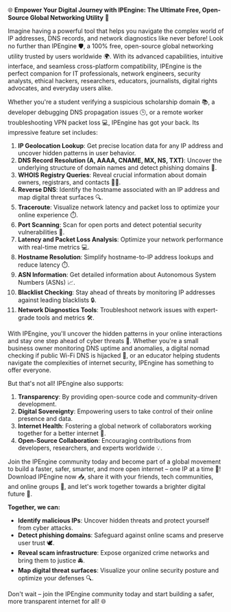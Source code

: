 🌐 **Empower Your Digital Journey with IPEngine: The Ultimate Free, Open-Source Global Networking Utility** 🚀

Imagine having a powerful tool that helps you navigate the complex world of IP addresses, DNS records, and network diagnostics like never before! Look no further than IPEngine 🛡️, a 100% free, open-source global networking utility trusted by users worldwide 🌍. With its advanced capabilities, intuitive interface, and seamless cross-platform compatibility, IPEngine is the perfect companion for IT professionals, network engineers, security analysts, ethical hackers, researchers, educators, journalists, digital rights advocates, and everyday users alike.

Whether you're a student verifying a suspicious scholarship domain 📚, a developer debugging DNS propagation issues 🕒️, or a remote worker troubleshooting VPN packet loss 💻, IPEngine has got your back. Its impressive feature set includes:

1. **IP Geolocation Lookup**: Get precise location data for any IP address and uncover hidden patterns in user behavior.
2. **DNS Record Resolution (A, AAAA, CNAME, MX, NS, TXT)**: Uncover the underlying structure of domain names and detect phishing domains 🚨.
3. **WHOIS Registry Queries**: Reveal crucial information about domain owners, registrars, and contacts 🕵️‍♀️.
4. **Reverse DNS**: Identify the hostname associated with an IP address and map digital threat surfaces 🔍.
5. **Traceroute**: Visualize network latency and packet loss to optimize your online experience ⏱️.
6. **Port Scanning**: Scan for open ports and detect potential security vulnerabilities 🚨.
7. **Latency and Packet Loss Analysis**: Optimize your network performance with real-time metrics 💻.
8. **Hostname Resolution**: Simplify hostname-to-IP address lookups and reduce latency ⏱️.
9. **ASN Information**: Get detailed information about Autonomous System Numbers (ASNs) 📈.
10. **Blacklist Checking**: Stay ahead of threats by monitoring IP addresses against leading blacklists 🔒.
11. **Network Diagnostics Tools**: Troubleshoot network issues with expert-grade tools and metrics 🛠️.

With IPEngine, you'll uncover the hidden patterns in your online interactions and stay one step ahead of cyber threats 💪. Whether you're a small business owner monitoring DNS uptime and anomalies, a digital nomad checking if public Wi-Fi DNS is hijacked 🚀, or an educator helping students navigate the complexities of internet security, IPEngine has something to offer everyone.

But that's not all! IPEngine also supports:

1. **Transparency**: By providing open-source code and community-driven development.
2. **Digital Sovereignty**: Empowering users to take control of their online presence and data.
3. **Internet Health**: Fostering a global network of collaborators working together for a better internet 🌈.
4. **Open-Source Collaboration**: Encouraging contributions from developers, researchers, and experts worldwide 💡.

Join the IPEngine community today and become part of a global movement to build a faster, safer, smarter, and more open internet – one IP at a time 🔑! Download IPEngine now 📥, share it with your friends, tech communities, and online groups 👫, and let's work together towards a brighter digital future 🌟.

**Together, we can:**

* **Identify malicious IPs**: Uncover hidden threats and protect yourself from cyber attacks.
* **Detect phishing domains**: Safeguard against online scams and preserve user trust 🕊️.
* **Reveal scam infrastructure**: Expose organized crime networks and bring them to justice 🚔.
* **Map digital threat surfaces**: Visualize your online security posture and optimize your defenses 🔍.

Don't wait – join the IPEngine community today and start building a safer, more transparent internet for all! 🌐
